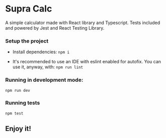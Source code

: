 Supra Calc
==========

A simple calculator made with React library and Typescript. Tests included and powered by Jest and React Testing Library.

### Setup the project

* Install dependencies:
```npm i```

* It's recommended to use an IDE with eslint enabled for autofix. You can use it, anyway, with: ```npm run lint```

### Running in development mode:
```npm run dev```

### Running tests
```npm test```


## Enjoy it!
